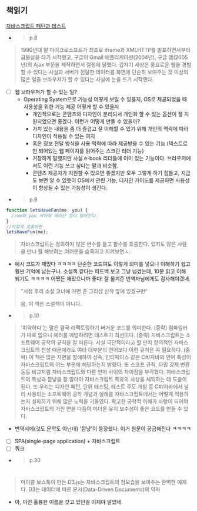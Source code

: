 ## 책읽기

[자바스크립트 패턴과 테스트](http://www.kyobobook.co.kr/product/detailViewKor.laf?ejkGb=KOR&barcode=9791160500257)

- > p.8
>
> 1990년대 말 마이크로소프트가 최초로 iframe과 XMLHTTP를 발표하면서부터 급물살을 타기 시작했고, 구글이 Gmail 애플리케이션(2004년), 구글 맵(2005년)의 Ajax 부문을 제작하면서 절정에 달했다. 갑자기 세상은 풍요로운 웹을 경험할 수 있다는 사실과 서버가 전달한 데이터를 화면에 단순히 보여주는 것 이상의 많은 일을 브라우저가 할 수 있다는 사실에 눈을 뜨기 시작했다.

  - [ ] 웹 브라우저가 할 수 있는 일?
    - Operating System으로 가능성 어떻게 보일 수 있을지, OS로 제공되었을 때 사용성을 위한 기능 제공 어떻게 할 수 있을지
      - 개인적으로는 콘텐츠와 디자인이 분리되서 개인화 할 수 있는 옵션이 잘 지원되었으면 좋겠다. 이런거 어떻게 만들 수 있을까?
      - 가치 있는 내용을 좀 더 즐겁고 잘 이해할 수 있기 위해 개인의 맥락에 따라 디자인이 적용될 수 있는 여지
      - 혹은 정보 전달 방식을 사용 맥락에 따라 제공받을 수 있는 기능 (텍스트로만 되어있는 웹 페이지를 읽어주는 스크린 리더 기능)
      - 거창하게 말했지만 사실 e-book 리더들에 이미 있는 기능이다. 브라우저에서도 이런 기능 쓰고 싶다는 말과 비슷함.
      - 콘텐츠 제공자가 지원할 수 있으면 좋겠지만 모두 그렇게 하기 힘들고, 지금도 보면 알 수 있듯이 OS에서 관련 기능, 디자인 가이드를 제공하면 사용성이 향상될 수 있는 가능성이 생긴다.

- > p.9
>
```js
function letsHaveFun(me, you) {
  //me와 you 사이에 재미난 일이 벌어진다.
}
//이렇게 호출하면
letsHaveFun(me);
```
> 자바스크립트는 정의하지 않은 변수를 들고 함수를 호출한다. 있지도 않은 사람을 만나 뭘 해보려는 여러분을 숨죽이고 지켜보면ㅅ.

  - 예시 코드가 재밌다 ㅋㅋㅋㅋ 단순한 코드여도 이렇게 의미를 넣으니 이해하기 쉽고 훨씬 기억에 남는구나. 소설책 같다는 피드백 보고 그냥 넘겼는데, 10분 읽고 이해 되기도 ㅋㅋㅋㅋ 어쨌든 재밌으니까 좋다! 잘 옮겨준 번역자님에게도 감사해야겠네.
  > "서점 추리 소설 코너에 가면 존 그리샴 신작 옆에 있겠구먼"
  >
  > 음, 이 책은 소설책이 아니다.

- > p.10
>
> '취약하다'는 말은 결국 리팩토링하기 버거운 코드를 의미한다.
> (중략) 컴파일러가 따로 없으니 에러를 예방하려면 테스트가 최선이다.
> (중략) 자바스크립트는 소프트웨어 공학의 규칙을 잘 따른다. 사실 극단적이라고 할 만치 창의적인 자바스크립트의 천성 때문에라도 여타 대부분의 언어보다 이런 규칙은 꼭 필요하다.
> (중략) 이 책은 많은 지면을 할애하여 상속, 인터페이스 같은 C#/자바의 언어 특성이 자바스크립트의 어느 부분에 해당하는지 밝혔다. 또 스코프 규칙, 타입 강제 변환 동등 비교처럼 자바스크립트와 다른 언어 사이의 차이점을 부각했다. 자바스크립트의 특성과 깜냥을 잘 알아야 자바스크립트 특유의 사상을 체득하는 데 도움이 된다.
> 또 우리는 디자인 패턴, 단위 테스팅, 테스트 주도 개발 등 C#/자바에서 널리 사용되는 소프트웨어 공학 개념과 실례를 자바스크립트에서는 어떻게 적용하는지 설파하기 위해 많은 노력을 기울였다. 확고한 공학적 이해가 바탕이 되어야 자바스크립트의 거친 면을 다듬어 미더운 유지 보수성이 좋은 코드를 만들 수 있다.

  - 번역서에(것도 문학도 아닌데) '깜냥'이 등장했다. 이거 원문이 궁금해진다 ㅋㅋㅋㅋ

- [ ] SPA(single-page application) + 자바스크립트
- [ ] 쿼크

- > p.30
>#
> 마이클 보스톡이 만든 D3.js는 자바스크립트의 참모습을 보여주는 완벽한 예제다. D3는 데이터에 따른 문서(Data-Driven Documents)의 약자

  - 아, 이런 훌륭한 이름을 갖고 있던걸 이제야 알았네. 
